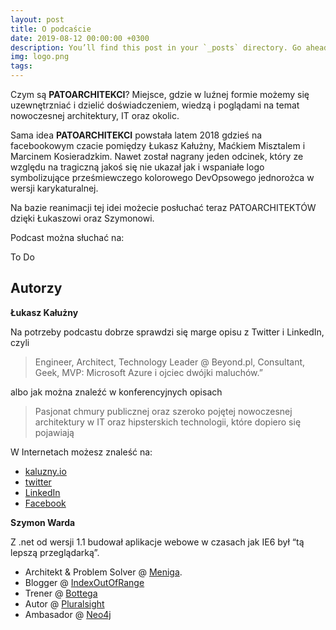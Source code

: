 ```yaml
---
layout: post
title: O podcaście
date: 2019-08-12 00:00:00 +0300
description: You’ll find this post in your `_posts` directory. Go ahead and edit it and re-build the site to see your changes. # Add post description (optional)
img: logo.png
tags: 
---
```

Czym są **PATOARCHITEKCI**? Miejsce, gdzie w luźnej formie możemy się uzewnętrzniać i dzielić doświadczeniem, wiedzą i poglądami na temat nowoczesnej architektury, IT oraz okolic.

Sama idea **PATOARCHITEKCI** powstała latem 2018 gdzieś na facebookowym czacie pomiędzy Łukasz Kałużny, Maćkiem Misztalem i Marcinem Kosieradzkim. Nawet został nagrany jeden odcinek, który ze względu na tragiczną jakoś się nie ukazał jak i wspaniałe logo symbolizujące prześmiewczego kolorowego DevOpsowego jednorożca w wersji karykaturalnej.

Na bazie reanimacji tej idei możecie posłuchać teraz PATOARCHITEKTÓW dzięki Łukaszowi oraz Szymonowi.

Podcast można słuchać na:

To Do

## Autorzy

**Łukasz Kałużny**

Na potrzeby podcastu dobrze sprawdzi się marge opisu z Twitter i LinkedIn, czyli 

> Engineer,  Architect,  Technology Leader @ Beyond.pl, Consultant, Geek,  MVP: Microsoft Azure i ojciec dwójki maluchów.”

albo jak można znaleźć w konferencyjnych opisach

> Pasjonat chmury publicznej oraz szeroko pojętej nowoczesnej architektury w IT oraz hipsterskich technologii, które dopiero się pojawiają

W Internetach możesz znaleść na:

- [kaluzny.io](https://kaluzny.io)
- [twitter](https://twitter.com/kaluzaaa)
- [LinkedIn](https://www.linkedin.com/in/lukaszkaluzny/)
- [Facebook](https://facebook.com/kaluznypro/)


**Szymon Warda**

Z .net od wersji 1.1 budował aplikacje webowe w czasach jak IE6 był “tą lepszą przeglądarką”. 

- Architekt & Problem Solver @ [Meniga](https://www.meniga.com/).
- Blogger @ [IndexOutOfRange](http://indexoutofrange.com)
- Trener @ [Bottega](http://bottega.com.pl)
- Autor @ [Pluralsight](https://www.pluralsight.com/courses/microsoft-tpl-dataflow)
- Ambasador @ [Neo4j](https://neo4j.com/ambassador/)
